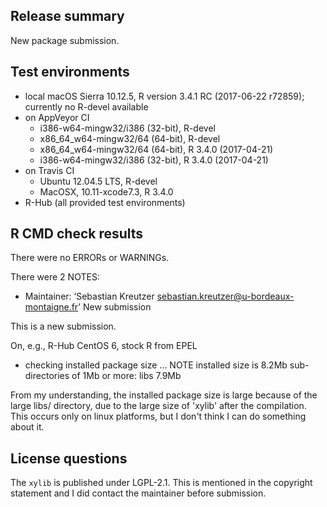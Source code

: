 ## Release summary

New package submission. 

## Test environments
* local macOS Sierra 10.12.5, R version 3.4.1 RC (2017-06-22 r72859); currently no R-devel available
* on AppVeyor CI
    * i386-w64-mingw32/i386 (32-bit), R-devel
    * x86_64_w64-mingw32/64 (64-bit), R-devel
    * x86_64_w64-mingw32/64 (64-bit), R 3.4.0 (2017-04-21)
    * i386-w64-mingw32/i386 (32-bit), R 3.4.0 (2017-04-21)
* on Travis CI
  * Ubuntu 12.04.5 LTS, R-devel
  * MacOSX, 10.11-xcode7.3, R 3.4.0
* R-Hub (all provided test environments)

## R CMD check results
There were no ERRORs or WARNINGs.

There were 2 NOTES:

* Maintainer: ‘Sebastian Kreutzer <sebastian.kreutzer@u-bordeaux-montaigne.fr>’
  New submission

This is a new submission.

On, e.g., R-Hub CentOS 6, stock R from EPEL

* checking installed package size ... NOTE
  installed size is  8.2Mb
  sub-directories of 1Mb or more:
    libs   7.9Mb
  
From my understanding, the installed package size is large because of the large libs/ directory, 
due to the large size of 'xylib' after the compilation. This occurs only on linux platforms, 
but I don't think I can do something about it. 


## License questions

The `xylib` is published under LGPL-2.1. This is mentioned in the copyright statement and 
I did contact the maintainer before submission. 
